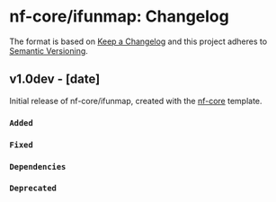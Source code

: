 # nf-core/ifunmap: Changelog

The format is based on [Keep a Changelog](https://keepachangelog.com/en/1.0.0/)
and this project adheres to [Semantic Versioning](https://semver.org/spec/v2.0.0.html).

## v1.0dev - [date]

Initial release of nf-core/ifunmap, created with the [nf-core](https://nf-co.re/) template.

### `Added`

### `Fixed`

### `Dependencies`

### `Deprecated`
